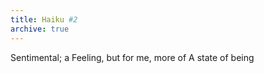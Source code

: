 ```yaml
---
title: Haiku #2
archive: true    
---
```

Sentimental; a 
Feeling, but for me, more of
A state of being